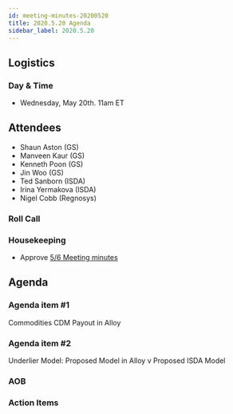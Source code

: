 ```yaml
---
id: meeting-minutes-20200520
title: 2020.5.20 Agenda
sidebar_label: 2020.5.20
---
```


## Logistics
### Day & Time
* Wednesday, May 20th. 11am ET

## Attendees
* Shaun Aston (GS)
* Manveen Kaur (GS)
* Kenneth Poon (GS)
* Jin Woo (GS)
* Ted Sanborn (ISDA)
* Irina Yermakova (ISDA)
* Nigel Cobb (Regnosys)

### Roll Call

### Housekeeping
* Approve [5/6 Meeting minutes](https://github.com/finos/alloy/blob/master/meeting-minutes/commodities-ref-data-wg/2020.5.6-commod-wg-meeting.md) 

## Agenda

### Agenda item #1
Commodities CDM Payout in Alloy

### Agenda item #2
Underlier Model: Proposed Model in Alloy v Proposed ISDA Model

### AOB

### Action Items

